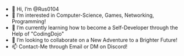 - 👋 Hi, I’m @Rus0104
- 👀 I’m interested in Computer-Science, Games, Networking, Programming!
- 🌱 I’m currently learning how to become a Self-Developer through the Help of "CodingDojo"
- 💞️ I’m looking to collaborate on a New Adventure to a Brighter Future!
- 📫 Contact-Me through Email or DM on Discord!

<!---
Rus0104/Rus0104 is a ✨ special ✨ repository because its `README.md` (this file) appears on your GitHub profile.
You can click the Preview link to take a look at your changes.
--->
